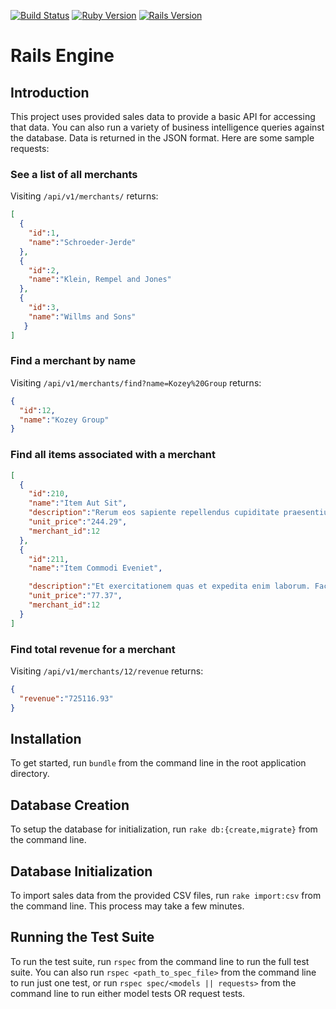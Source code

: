 [![Build Status](https://travis-ci.org/mikecm1141/rails_engine.svg?branch=master)](https://travis-ci.org/mikecm1141/rails_engine)
[![Ruby Version](https://img.shields.io/badge/ruby-2.5.1-red.svg)](https://img.shields.io/badge/ruby-2.5.1-red.svg)
[![Rails Version](https://img.shields.io/badge/rails-%3E%3D%205.2-red.svg)](https://img.shields.io/badge/rails-%3E%3D%205.2-red.svg)

# Rails Engine

## Introduction
This project uses provided sales data to provide a basic API for accessing that data. You can also run a variety of business intelligence queries against the database. Data is returned in the JSON format. Here are some sample requests:

### See a list of all merchants
Visiting `/api/v1/merchants/` returns:
```json
[
  { 
    "id":1,
    "name":"Schroeder-Jerde"
  },
  {
    "id":2,
    "name":"Klein, Rempel and Jones"
  },
  {
    "id":3,
    "name":"Willms and Sons"
   }
]
```

### Find a merchant by name
Visiting `/api/v1/merchants/find?name=Kozey%20Group` returns:
```json
{
  "id":12,
  "name":"Kozey Group"
}
```

### Find all items associated with a merchant
```json
[
  {
    "id":210,
    "name":"Item Aut Sit",
    "description":"Rerum eos sapiente repellendus cupiditate praesentium. Nulla sint quisquam corrupti autem. Sapiente unde doloremque non et sunt ipsa.",
    "unit_price":"244.29",
    "merchant_id":12
  },
  {
    "id":211,
    "name":"Item Commodi Eveniet",

    "description":"Et exercitationem quas et expedita enim laborum. Facere incidunt illum expedita praesentium. Sequi ut labore sint in.",
    "unit_price":"77.37",
    "merchant_id":12
  }
]
```

### Find total revenue for a merchant
Visiting `/api/v1/merchants/12/revenue` returns:
```json
{
  "revenue":"725116.93"
}
```

## Installation
To get started, run `bundle` from the command line in the root application directory.

## Database Creation
To setup the database for initialization, run `rake db:{create,migrate}` from the command line.

## Database Initialization
To import sales data from the provided CSV files, run `rake import:csv` from the command line. This process may take a few minutes.

## Running the Test Suite
To run the test suite, run `rspec` from the command line to run the full test suite. You can also run `rspec <path_to_spec_file>` from the command line to run just one test, or run `rspec spec/<models || requests>` from the command line to run either model tests OR request tests.
